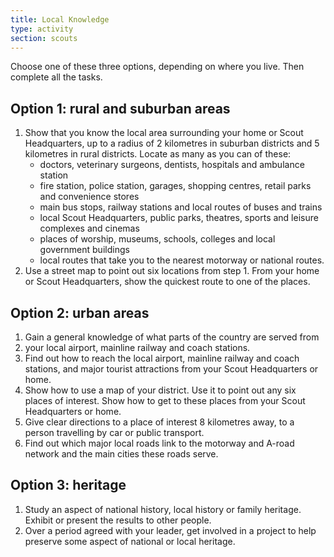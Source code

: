 ```yaml
---
title: Local Knowledge
type: activity
section: scouts
---
```


Choose one of these three options, depending on where you live. Then complete all the tasks.

## Option 1: rural and suburban areas

1. Show that you know the local area surrounding your home or Scout Headquarters, up to a radius of 2 kilometres in suburban districts and 5 kilometres in rural districts. Locate as many as you can of these:
	* doctors, veterinary surgeons, dentists, hospitals and ambulance station
	* fire station, police station, garages, shopping centres, retail parks and convenience stores
	* main bus stops, railway stations and local routes of buses and trains
	* local Scout Headquarters, public parks, theatres, sports and leisure complexes and cinemas
	* places of worship, museums, schools, colleges and local government buildings
	* local routes that take you to the nearest motorway or national routes.
1. Use a street map to point out six locations from step 1. From your home or Scout Headquarters, show the quickest route to one of the places.
 

## Option 2: urban areas

1. Gain a general knowledge of what parts of the country are served from 
1. your local airport, mainline railway and coach stations.
1. Find out how to reach the local airport, mainline railway and coach stations, and major tourist attractions from your Scout Headquarters or home.
1. Show how to use a map of your district. Use it to point out any six places of interest. Show how to get to these places from your Scout Headquarters or home.
1. Give clear directions to a place of interest 8 kilometres away, to a person travelling by car or public transport.
1. Find out which major local roads link to the motorway and A-road network and the main cities these roads serve.

## Option 3: heritage

1. Study an aspect of national history, local history or family heritage. Exhibit or present the results to other people.
1. Over a period agreed with your leader, get involved in a project to help preserve some aspect of national or local heritage.
 